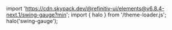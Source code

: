 <!--
type: template
name: swing-gauge
-->

import 'https://cdn.skypack.dev/@refinitiv-ui/elements@v6.8.4-next.1/swing-gauge?min';
import { halo } from '/theme-loader.js';
halo('swing-gauge');